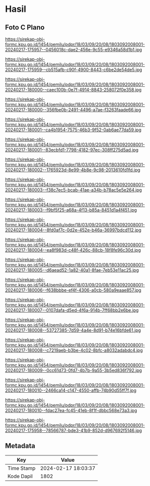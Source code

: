 # Hasil

## Foto C Plano

https://sirekap-obj-formc.kpu.go.id/1454/pemilu/pdpr/18/03/09/20/08/1803092008001-20240217-175957--0456018c-dae2-456e-9c55-e9346a58d1b1.jpg

https://sirekap-obj-formc.kpu.go.id/1454/pemilu/pdpr/18/03/09/20/08/1803092008001-20240217-175959--cb515afb-c90f-4900-8443-c6be2de54de5.jpg

https://sirekap-obj-formc.kpu.go.id/1454/pemilu/pdpr/18/03/09/20/08/1803092008001-20240217-180000--caec100b-0e7f-4914-8843-258072f0e358.jpg

https://sirekap-obj-formc.kpu.go.id/1454/pemilu/pdpr/18/03/09/20/08/1803092008001-20240217-180000--356fbe0b-2491-4496-a7ae-f3263faade66.jpg

https://sirekap-obj-formc.kpu.go.id/1454/pemilu/pdpr/18/03/09/20/08/1803092008001-20240217-180001--ca4b1954-7575-46b3-9f52-0ab6ae77da59.jpg

https://sirekap-obj-formc.kpu.go.id/1454/pemilu/pdpr/18/03/09/20/08/1803092008001-20240217-180001--83ecbfd1-7798-4182-97ec-308ff275d5ad.jpg

https://sirekap-obj-formc.kpu.go.id/1454/pemilu/pdpr/18/03/09/20/08/1803092008001-20240217-180002--1765923d-8e99-4b8e-9c98-2013610fd1fd.jpg

https://sirekap-obj-formc.kpu.go.id/1454/pemilu/pdpr/18/03/09/20/08/1803092008001-20240217-180003--f38c7ec5-bcab-41ae-a34b-b78ac5e5e264.jpg

https://sirekap-obj-formc.kpu.go.id/1454/pemilu/pdpr/18/03/09/20/08/1803092008001-20240217-180003--f9bf5f25-a68a-4f13-b85a-8451d1a4f451.jpg

https://sirekap-obj-formc.kpu.go.id/1454/pemilu/pdpr/18/03/09/20/08/1803092008001-20240217-180004--8fd0af7c-0d2e-452e-b46a-36997bdcd112.jpg

https://sirekap-obj-formc.kpu.go.id/1454/pemilu/pdpr/18/03/09/20/08/1803092008001-20240217-180004--ea8f983d-c48f-426c-88cb-18f8fe96c30d.jpg

https://sirekap-obj-formc.kpu.go.id/1454/pemilu/pdpr/18/03/09/20/08/1803092008001-20240217-180005--d6aead52-1a82-40a1-8fae-7eb53e11ac25.jpg

https://sirekap-obj-formc.kpu.go.id/1454/pemilu/pdpr/18/03/09/20/08/1803092008001-20240217-180006--f638bbbe-ef4f-4306-a0cb-580a9eaae857.jpg

https://sirekap-obj-formc.kpu.go.id/1454/pemilu/pdpr/18/03/09/20/08/1803092008001-20240217-180007--0107dafa-d5ed-4f6a-914b-7ff68bb2e6be.jpg

https://sirekap-obj-formc.kpu.go.id/1454/pemilu/pdpr/18/03/09/20/08/1803092008001-20240217-180008--53727385-7d59-4a4e-8d91-b74e16bfde61.jpg

https://sirekap-obj-formc.kpu.go.id/1454/pemilu/pdpr/18/03/09/20/08/1803092008001-20240217-180008--c7219aeb-b3be-4c02-8bfc-a8032adabdc4.jpg

https://sirekap-obj-formc.kpu.go.id/1454/pemilu/pdpr/18/03/09/20/08/1803092008001-20240217-180009--0cc61d73-0fd7-4b7b-9a55-3b5ed836f792.jpg

https://sirekap-obj-formc.kpu.go.id/1454/pemilu/pdpr/18/03/09/20/08/1803092008001-20240217-180010--2466ca14-c147-4550-affb-74b90d55ff7f.jpg

https://sirekap-obj-formc.kpu.go.id/1454/pemilu/pdpr/18/03/09/20/08/1803092008001-20240217-180010--fdac27ea-fc45-41eb-8f1f-dbbc568e73a3.jpg

https://sirekap-obj-formc.kpu.go.id/1454/pemilu/pdpr/18/03/09/20/08/1803092008001-20240217-175958--78566787-bde3-41b9-852d-d967692f5146.jpg


## Metadata

| Key        | Value               |
| ---------- | ------------------- |
| Time Stamp | 2024-02-17 18:03:37 |
| Kode Dapil | 1802                |



